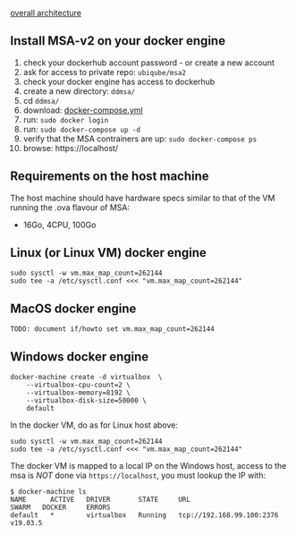 [overall architecture][arch.diagram]


Install MSA-v2 on your docker engine
------------------------------------

1. check your dockerhub account password - or create a new account
2. ask for access to private repo: `ubiqube/msa2`
3. check your docker engine has access to dockerhub
4. create a new directory: `ddmsa/`
5. cd `ddmsa/`
6. download: [docker-compose.yml][docker-compose]
7. run: `sudo docker login`
8. run: `sudo docker-compose up -d`
9. verify that the MSA contrainers are up: `sudo docker-compose ps`
9. browse: https://localhost/


Requirements on the host machine
--------------------------------

The host machine should have hardware specs similar to that
of the VM running the .ova flavour of MSA:

- 16Go, 4CPU, 100Go


Linux (or Linux VM) docker engine
---------------------------------

	sudo sysctl -w vm.max_map_count=262144
	sudo tee -a /etc/sysctl.conf <<< "vm.max_map_count=262144"


MacOS docker engine
-------------------

	TODO: document if/howto set vm.max_map_count=262144


Windows docker engine
---------------------

	docker-machine create -d virtualbox  \
		--virtualbox-cpu-count=2 \
		--virtualbox-memory=8192 \
		--virtualbox-disk-size=50000 \
		default


In the docker VM, do as for Linux host above:

	sudo sysctl -w vm.max_map_count=262144
	sudo tee -a /etc/sysctl.conf <<< "vm.max_map_count=262144"


The docker VM is mapped to a local IP on the Windows host,
access to the msa is _NOT_ done via `https://localhost`,
you must lookup the IP with:

```
$ docker-machine ls
NAME      ACTIVE   DRIVER       STATE     URL                         SWARM   DOCKER     ERRORS
default   *        virtualbox   Running   tcp://192.168.99.100:2376           v19.03.5
```



[arch.diagram]: https://www.draw.io/?lightbox=1&highlight=0000ff&edit=_blank&layers=1&nav=1&title=msa-v2%20-%20ddmsa%20overview#R7Vtbd5s4EP41fnQOIK6PjZN0e1un616SfemRQQYSjFghx3Z%2FfcEIc5FMcQPGPmeTh8AwgPTNN6OZERmByXLzlsDI%2B4QdFIwUydmMwM1IUWSgGcmfVLLNJKbEBC7xHaZUCGb%2BT8SEEpOufAfFFUWKcUD9qCq0cRgim1ZkkBC8rqotcFB9awRdxAlmNgx46XffoR6bhWIU8r%2BQ73r5m2Xdyq4sYa7MZhJ70MHrkgjcjsCEYEyzo%2BVmgoIUvByX7L67A1f3AyMopG1uiJeO9NEH4Vt3%2BuHTg%2BL%2FWLvemD3lBQYrNmE2WLrNESB4FToofYg8Atdrz6doFkE7vbpObJ7IPLoM2GUHxt5eNz25h5QiEu4kipRKF34QTHCAye7xYLH7SeQxJfgZla6oN%2BlvegcOaUme%2FSRynAzDpymxVCl9QA5wemLjpW%2BzYzeAccyO2XwRoWhzEEh5b56E1wgvESXbRIXdAICZ3cIoravZ6brgh5wb3StxQ9cZLRkl3f2TC6slB8xwYiOCzSQM5l%2FW%2F83eLqdq%2BG0JydNYFxhRD2hqAf8lOXTpbuKZaE7qkuSdAr2S6M39u0O6r%2BEKRwSk27aICI5hzaXCeJylBPY8aDxFAhXj7d2zbD1ZYL19RHqN%2Bf6dvizwB2P6bfZ9pVvQ89dffgrNd%2FG4Ar0lrkYHsAq9gg9tdyQJJJ1i60BkLoTY6raJ5otusAVSBVpDgKwo3qhdMFYILeCg%2FfruAnGtc1YErIiystRXKFA5YCdwmcAILxBdoFbRVbWW8Kp90dbg0L2dXWCorQOrDB5qTQ7Ym0vMDerAnsEaxi9is0%2Bv5CzBFFIfhywhhsRmVVdS03QTVmWrCqMBOBgNk0cRdIDi9cPUfLz%2F%2FOGfzcLV3t9ZwUu4Hu8rsAIx5CRVHjvFhHrYxSEMbgvpdYFpilKh8xHjiCH5hCjdMvDgiuIqzgmAZPuQ3n%2Bl5aeP7HG7k5tN5Ww7KlcoAgvEeEVs1DBPLdOjkLiINuixhDPFoNGeBAUJU16qlbDIOrtb3xACtyWFCPshjUtPvk8FJZqY9TCmlC19rH5ykI2g4Ml%2BKn9OHY3zvwC50E7n%2BdqUp38%2FBMqVVoUM8KWqLvBExezJE%2FPIcGJP3Pg0c0TTYqePpUuFH6YnuRuW3Nc4yn%2FTp9wj4ieIIfJqn9Z5n25cKTp2as4LgVLL6upROxspu6ugy9HRwaqtxVqtu1XXN8wm%2FX6iw96KAy0sFVoWq0wDMR9KvH8skfugG%2FTPXLNr4raNUJ%2B1p%2Bn4Np7FkfMAvz25c0d%2BFpS2l2%2FiviwsyDeEmConCk2mVF%2FvLK1VcPqDeCCcKJ8tDEGe%2Fl3WGMplm0ZdQn3tB84i2F5efmbyBacoP%2ButUuILeZjg46HOkBxb%2FWApW9UeqaLxNacu6ur3VnPyUKp5e6EcDoLAj2L0ewxhHGXbmwt%2Fk%2BLeTf%2BzhhnPPlFfuQvMosl7srh5HD989%2FS%2FAX2v%2FCDTNpuRp1x75ePW3j8Pu4rFx91GUvW9ksp1Zlj9JPm6%2BDWHcvy6un6KFN%2FiSGkK2knn5MaCRaQvNxZCBvhdjOQ5X6%2F5fknswSg9JAkmMHSDFgDOof3s7nx8uqKBH6LfJT3tcVSrOMqi7q90ynh4brXIldJ9I1M4caVlPDxROOQ8TGpXVhwbDmVD%2FJ5D8ZDTZz2QrgJik22qzk1QlDArOYBRdGFenpeIp%2FBycbgUVY13F4airLRDUe7gGygxiqJgebea%2B2MY%2BWOCYv7Dj7NGFIATrj7izEcfdrWpZt%2FGebW%2Bcrqdfq%2FtdTZVB84gjt9KOaFN1UHTjqOzBbMWg43m6qmur6jdZgtiwglaHv%2B3z6sL%2F2%2FbrWCoGCJscvONrSFM3Ap24fgFTW6h3mBN7qZRl1DXZEEwP6M%2BhKqerg%2FRZMCzhozbAth%2FtDtU90blu7AiDx8UtVrdOzxmfPEBgygtD5Q7TD1EOPwu7%2FPdth9H52TpHmS%2BrbiM4ViRrqT0dUEw9sN8C%2BGiPzuVJUEx3RfUwsgpauBe0hKv8Ev8ee1jN426hPqzP4dht9%2F%2BD0RpwZ6EkNLa8SE6bT%2Fu%2F4kyq1uKf0UFt78A

[docker-compose]: ./docker-compose.yml
